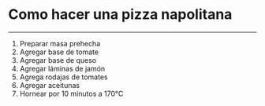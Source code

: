 # Como hacer una pizza napolitana
---
1. Preparar masa prehecha
2. Agregar base de tomate
3. Agregar base de queso
4. Agregar láminas de jamón
6. Agrega rodajas de tomates
7. Agregar aceitunas
6. Hornear por 10 minutos a 170°C
